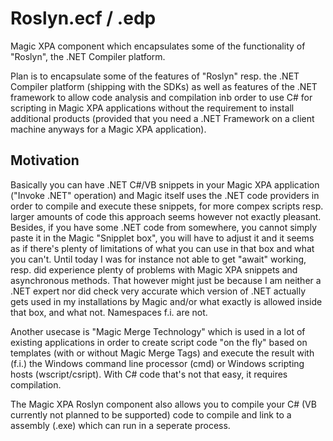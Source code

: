 # Roslyn.ecf / .edp
Magic XPA component which encapsulates some of the functionality of "Roslyn", the .NET Compiler platform.

Plan is to encapsulate some of the features of "Roslyn" resp. the .NET Compiler platform (shipping with the SDKs) as well as features of the .NET framework to allow code analysis and compilation inb order to use C# for scripting in Magic XPA applications without the requirement to install additional products (provided that you need a .NET Framework on a client machine anyways for a Magic XPA application).

## Motivation
Basically you can have .NET C#/VB snippets in your Magic XPA application ("Invoke .NET" operation) and Magic itself uses the .NET code providers in order to compile and execute these snippets, for more compex scripts resp. larger amounts of code this approach seems however not exactly pleasant. Besides, if you have some .NET code from somewhere, you cannot simply paste it in the Magic "Snipplet box", you will have to adjust it and it seems as if there's plenty of limitations of what you can use in that box and what you can't. Until today I was for instance not able to get "await" working, resp. did experience plenty of problems with Magic XPA snippets and asynchronous methods. That however might just be because I am neither a .NET expert nor did check very accurate which version of .NET actually gets used in my installations by Magic and/or what exactly is allowed inside that box, and what not. Namespaces f.i. are not.   
  
Another usecase is "Magic Merge Technology" which is used in a lot of existing applications in order to create script code "on the fly" based on templates (with or without Magic Merge Tags) and execute the result with (f.i.) the Windows command line processor (cmd) or Windows scripting hosts (wscript/csript). With C# code that's not that easy, it requires compilation.  
  
The Magic XPA Roslyn component also allows you to compile your C# (VB currently not planned to be supported) code to compile and link to a assembly (.exe) which can run in a seperate process.
